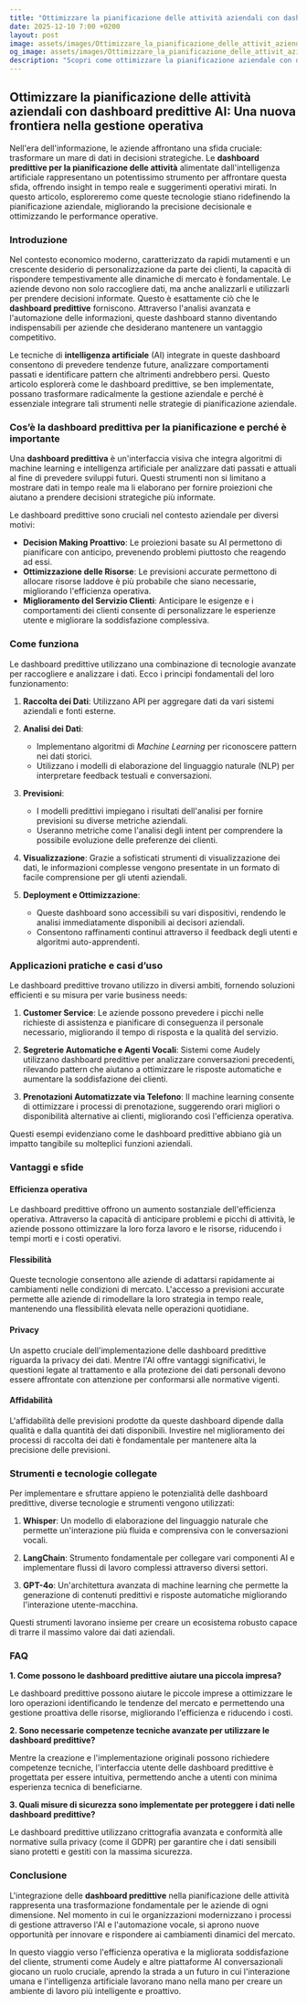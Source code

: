 ```yaml
---
title: "Ottimizzare la pianificazione delle attività aziendali con dashboard predittive AI"
date: 2025-12-10 7:00 +0200
layout: post
image: assets/images/Ottimizzare_la_pianificazione_delle_attivit_aziendali_con_dashboard_predittive_AI.jpg
og_image: assets/images/Ottimizzare_la_pianificazione_delle_attivit_aziendali_con_dashboard_predittive_AI.jpg
description: "Scopri come ottimizzare la pianificazione aziendale con dashboard predittive AI per insight e suggerimenti operativi in tempo reale."
---
```


## Ottimizzare la pianificazione delle attività aziendali con dashboard predittive AI: Una nuova frontiera nella gestione operativa

Nell'era dell'informazione, le aziende affrontano una sfida cruciale: trasformare un mare di dati in decisioni strategiche. Le **dashboard predittive per la pianificazione delle attività** alimentate dall'intelligenza artificiale rappresentano un potentissimo strumento per affrontare questa sfida, offrendo insight in tempo reale e suggerimenti operativi mirati. In questo articolo, esploreremo come queste tecnologie stiano ridefinendo la pianificazione aziendale, migliorando la precisione decisionale e ottimizzando le performance operative.

### Introduzione

Nel contesto economico moderno, caratterizzato da rapidi mutamenti e un crescente desiderio di personalizzazione da parte dei clienti, la capacità di rispondere tempestivamente alle dinamiche di mercato è fondamentale. Le aziende devono non solo raccogliere dati, ma anche analizzarli e utilizzarli per prendere decisioni informate. Questo è esattamente ciò che le **dashboard predittive** forniscono. Attraverso l'analisi avanzata e l'automazione delle informazioni, queste dashboard stanno diventando indispensabili per aziende che desiderano mantenere un vantaggio competitivo.

Le tecniche di **intelligenza artificiale** (AI) integrate in queste dashboard consentono di prevedere tendenze future, analizzare comportamenti passati e identificare pattern che altrimenti andrebbero persi. Questo articolo esplorerà come le dashboard predittive, se ben implementate, possano trasformare radicalmente la gestione aziendale e perché è essenziale integrare tali strumenti nelle strategie di pianificazione aziendale.

### Cos’è la dashboard predittiva per la pianificazione e perché è importante

Una **dashboard predittiva** è un'interfaccia visiva che integra algoritmi di machine learning e intelligenza artificiale per analizzare dati passati e attuali al fine di prevedere sviluppi futuri. Questi strumenti non si limitano a mostrare dati in tempo reale ma li elaborano per fornire proiezioni che aiutano a prendere decisioni strategiche più informate.

Le dashboard predittive sono cruciali nel contesto aziendale per diversi motivi:

- **Decision Making Proattivo**: Le proiezioni basate su AI permettono di pianificare con anticipo, prevenendo problemi piuttosto che reagendo ad essi.
- **Ottimizzazione delle Risorse**: Le previsioni accurate permettono di allocare risorse laddove è più probabile che siano necessarie, migliorando l'efficienza operativa.
- **Miglioramento del Servizio Clienti**: Anticipare le esigenze e i comportamenti dei clienti consente di personalizzare le esperienze utente e migliorare la soddisfazione complessiva.

### Come funziona

Le dashboard predittive utilizzano una combinazione di tecnologie avanzate per raccogliere e analizzare i dati. Ecco i principi fondamentali del loro funzionamento:

1. **Raccolta dei Dati**: Utilizzano API per aggregare dati da vari sistemi aziendali e fonti esterne.
   
2. **Analisi dei Dati**: 
   - Implementano algoritmi di *Machine Learning* per riconoscere pattern nei dati storici.
   - Utilizzano i modelli di elaborazione del linguaggio naturale (NLP) per interpretare feedback testuali e conversazioni.

3. **Previsioni**:
   - I modelli predittivi impiegano i risultati dell'analisi per fornire previsioni su diverse metriche aziendali.
   - Useranno metriche come l'analisi degli intent per comprendere la possibile evoluzione delle preferenze dei clienti.

4. **Visualizzazione**: Grazie a sofisticati strumenti di visualizzazione dei dati, le informazioni complesse vengono presentate in un formato di facile comprensione per gli utenti aziendali.

5. **Deployment e Ottimizzazione**:
   - Queste dashboard sono accessibili su vari dispositivi, rendendo le analisi immediatamente disponibili ai decisori aziendali.
   - Consentono raffinamenti continui attraverso il feedback degli utenti e algoritmi auto-apprendenti.

### Applicazioni pratiche e casi d’uso

Le dashboard predittive trovano utilizzo in diversi ambiti, fornendo soluzioni efficienti e su misura per varie business needs:

1. **Customer Service**: Le aziende possono prevedere i picchi nelle richieste di assistenza e pianificare di conseguenza il personale necessario, migliorando il tempo di risposta e la qualità del servizio.

2. **Segreterie Automatiche e Agenti Vocali**: Sistemi come Audely utilizzano dashboard predittive per analizzare conversazioni precedenti, rilevando pattern che aiutano a ottimizzare le risposte automatiche e aumentare la soddisfazione dei clienti.

3. **Prenotazioni Automatizzate via Telefono**: Il machine learning consente di ottimizzare i processi di prenotazione, suggerendo orari migliori o disponibilità alternative ai clienti, migliorando così l'efficienza operativa.

Questi esempi evidenziano come le dashboard predittive abbiano già un impatto tangibile su molteplici funzioni aziendali. 

### Vantaggi e sfide

#### Efficienza operativa

Le dashboard predittive offrono un aumento sostanziale dell'efficienza operativa. Attraverso la capacità di anticipare problemi e picchi di attività, le aziende possono ottimizzare la loro forza lavoro e le risorse, riducendo i tempi morti e i costi operativi.

#### Flessibilità

Queste tecnologie consentono alle aziende di adattarsi rapidamente ai cambiamenti nelle condizioni di mercato. L'accesso a previsioni accurate permette alle aziende di rimodellare la loro strategia in tempo reale, mantenendo una flessibilità elevata nelle operazioni quotidiane.

#### Privacy

Un aspetto cruciale dell'implementazione delle dashboard predittive riguarda la privacy dei dati. Mentre l'AI offre vantaggi significativi, le questioni legate al trattamento e alla protezione dei dati personali devono essere affrontate con attenzione per conformarsi alle normative vigenti.

#### Affidabilità

L'affidabilità delle previsioni prodotte da queste dashboard dipende dalla qualità e dalla quantità dei dati disponibili. Investire nel miglioramento dei processi di raccolta dei dati è fondamentale per mantenere alta la precisione delle previsioni.

### Strumenti e tecnologie collegate

Per implementare e sfruttare appieno le potenzialità delle dashboard predittive, diverse tecnologie e strumenti vengono utilizzati:

1. **Whisper**: Un modello di elaborazione del linguaggio naturale che permette un'interazione più fluida e comprensiva con le conversazioni vocali.
   
2. **LangChain**: Strumento fondamentale per collegare vari componenti AI e implementare flussi di lavoro complessi attraverso diversi settori.

3. **GPT-4o**: Un'architettura avanzata di machine learning che permette la generazione di contenuti predittivi e risposte automatiche migliorando l'interazione utente-macchina.

Questi strumenti lavorano insieme per creare un ecosistema robusto capace di trarre il massimo valore dai dati aziendali.

### FAQ

**1. Come possono le dashboard predittive aiutare una piccola impresa?**

Le dashboard predittive possono aiutare le piccole imprese a ottimizzare le loro operazioni identificando le tendenze del mercato e permettendo una gestione proattiva delle risorse, migliorando l'efficienza e riducendo i costi.

**2. Sono necessarie competenze tecniche avanzate per utilizzare le dashboard predittive?**

Mentre la creazione e l'implementazione originali possono richiedere competenze tecniche, l'interfaccia utente delle dashboard predittive è progettata per essere intuitiva, permettendo anche a utenti con minima esperienza tecnica di beneficiarne.

**3. Quali misure di sicurezza sono implementate per proteggere i dati nelle dashboard predittive?**

Le dashboard predittive utilizzano crittografia avanzata e conformità alle normative sulla privacy (come il GDPR) per garantire che i dati sensibili siano protetti e gestiti con la massima sicurezza.

### Conclusione

L'integrazione delle **dashboard predittive** nella pianificazione delle attività rappresenta una trasformazione fondamentale per le aziende di ogni dimensione. Nel momento in cui le organizzazioni modernizzano i processi di gestione attraverso l'AI e l'automazione vocale, si aprono nuove opportunità per innovare e rispondere ai cambiamenti dinamici del mercato. 

In questo viaggio verso l'efficienza operativa e la migliorata soddisfazione del cliente, strumenti come Audely e altre piattaforme AI conversazionali giocano un ruolo cruciale, aprendo la strada a un futuro in cui l'interazione umana e l'intelligenza artificiale lavorano mano nella mano per creare un ambiente di lavoro più intelligente e proattivo.